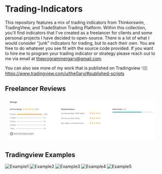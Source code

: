 # Trading-Indicators

This repository features a mix of trading indicators from Thinkorswim, TradingView, and TradeStation Trading Platform. Within this collection, you'll find indicators that I've created as a freelancer for clients and some personal projects I have decided to open-source. There is a lot of what I would consider "junk" indicators for trading, but to each their own. You are free to do whatever you see fit with the source code provided. If you want to hire me to program your trading indicator or strategy please reach out to me via email at theprogrammergary@gmail.com.

You can also see more of my work that is published on Tradingview 👇🏽
https://www.tradingview.com/u/theGary/#published-scripts

## Freelancer Reviews

![Freelancer Reviews](https://github.com/theprogrammergary/Trading-Indicators/blob/main/images/reviews%20from%20dec-23.png)

## Tradingview Examples

![Example1](https://www.tradingview.com/x/JC1CzGpR)
![Example2](https://www.tradingview.com/x/KRK0c7QL)
![Example3](https://www.tradingview.com/x/xVtTarYC)
![Example4](https://www.tradingview.com/x/KRK0c7QL)
![Example5](https://www.tradingview.com/x/wr7sPFIO)

